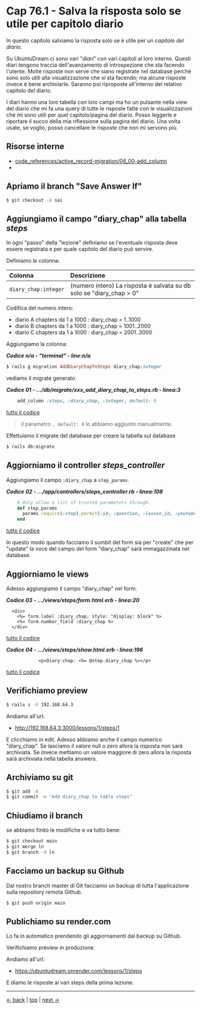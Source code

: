 # <a name="top"></a> Cap 76.1 - Salva la risposta solo se utile per capitolo diario

In questo capitolo salviamo la risposta solo se è utile per un _capitolo del diario_.

Su UbuntuDream ci sono vari "_diari_" con vari capitoli al loro interno. Questi diari tengono traccia dell'avanzamento di introspezione che sta facendo l'utente. Molte risposte non serve che siano registrate nel database perché sono solo utili alla visualizzazione che si sta facendo; ma alcune risposte invece è bene archiviarle. Saranno poi riproposte all'interno del relativo capitolo del diario.

I diari hanno una loro tabella con loro campi ma ho un pulsante nella view del diario che mi fa una query di tutte le risposte fatte con le visualizzazioni che mi sono utili per quel capitolo/pagina del diario.
Posso leggerle e riportare il succo della mia riflessione sulla pagina del diario. Una volta usate, se voglio, posso cancellare le risposte che non mi servono più.



## Risorse interne

- [code_references/active_record-migration/06_00-add_column](/Users/FB/leanpubabrandnewcms/code_references/active_record-migration/06_00-add_column.md)
- []()



## Apriamo il branch "Save Answer If"

```bash
$ git checkout -b sai
```



## Aggiungiamo il campo "diary_chap" alla tabella *steps*

In ogni "passo" della "lezione" definiamo se l'eventuale risposta deve essere registrata e per quale capitolo del diario può servire.

Definiamo la colonna:

Colonna                 | Descrizione
| :-                    | :-
`diary_chap:integer`    | (numero intero) La risposta è salvata su db solo se "diary_chap > 0"

Codifica del numero intero:

- diario A chapters da 1 a 1000 : diary_chap = 1..1000
- diario B chapters da 1 a 1000 : diary_chap = 1001..2000
- diario C chapters da 1 a 1000 : diary_chap = 2001..3000


Aggiungiamo la colonna:

***Codice n/a - "terminal" - line:n/a***

```ruby
$ rails g migration AddDiaryChapToSteps diary_chap:integer
```

vediamo il migrate generato

***Codice 01 - .../db/migrate/xxx_add_diary_chap_to_steps.rb - linea:3***

```ruby
    add_column :steps, :diary_chap, :integer, default: 0
```

[tutto il codice](https://github.com/flaviobordonidev/leanpubabrandnewcms/blob/master/99-code_references/migrate/06_01-db-migrate-xxx_add_price_to_eg_posts.rb)

> il parametro `, default: 0` lo abbiamo aggiunto manualmente.


Effettuiamo il migrate del database per creare la tabella sul database

```bash
$ rails db:migrate
```



## Aggiorniamo il controller *steps_controller*

Aggiungiamo il campo `:diary_chap` a `step_params`.

***Codice 02 - .../app/controllers/steps_controller.rb - linea:108***

```ruby
    # Only allow a list of trusted parameters through.
    def step_params
      params.require(:step).permit(:id, :question, :lesson_id, :youtube_video_id, :diary_chap, answers_attributes: [:_destroy, :id, :content, :user_id])
    end
```

[tutto il codice](https://github.com/flaviobordonidev/leanpubabrandnewcms/blob/master/99-code_references/migrate/06_01-db-migrate-xxx_add_price_to_eg_posts.rb)

In questo modo quando facciamo il sumbit del form sia per "create" che per "update" la voce del campo del form "diary_chap" sarà immagazzinata nel database.



## Aggiorniamo le views

Adesso aggiungiamo il campo "diary_chap" nel form.

***Codice 03 - .../views/steps/_form_.html.erb - linea:20***

```html+erb
  <div>
    <%= form.label :diary_chap, style: "display: block" %>
    <%= form.number_field :diary_chap %>
  </div>
```

[tutto il codice](https://github.com/flaviobordonidev/leanpubabrandnewcms/blob/master/ubuntudream/16-steps-answers/01_04-views-steps-show.html.erb)




***Codice 04 - .../views/steps/show.html.erb - linea:196***

```html+erb
			<p>Diary-chap: <%= @step.diary_chap %></p>
```

[tutto il codice](https://github.com/flaviobordonidev/leanpubabrandnewcms/blob/master/ubuntudream/16-steps-answers/01_04-views-steps-show.html.erb)






## Verifichiamo preview

```bash
$ rails s -b 192.168.64.3
```

Andiamo all'url:

- http://192.168.64.3:3000/lessons/1/steps/1

E clicchiamo in edit. Adesso abbiamo anche il campo numerico "diary_chap". Se lasciamo il valore null o zero allora la risposta non sarà archiviata. Se invece mettiamo un valore maggiore di zero allora la risposta sarà archiviata nella tabella answers.



## Archiviamo su git

```bash
$ git add -A
$ git commit -m "Add diary_chap to table steps"
```



## Chiudiamo il branch

se abbiamo finito le modifiche e va tutto bene:

```bash
$ git checkout main
$ git merge ln
$ git branch -d ln
```



## Facciamo un backup su Github

Dal nostro branch master di Git facciamo un backup di tutta l'applicazione sulla repository remota Github.

```bash
$ git push origin main
```



## Publichiamo su render.com

Lo fa in automatico prendendo gli aggiornamenti dal backup su Github.

Verifichiamo preview in produzione.

Andiamo all'url:

- https://ubuntudream.onrender.com/lessons/1/steps

E diamo le risposte ai vari steps della prima lezione.



---

[<- back](https://github.com/flaviobordonidev/leanpubabrandnewcms/blob/master/56-ubuntudream/03-lessons-steps/04_00-steps_sequence-it.md)
 | [top](#top) |
[next ->](https://github.com/flaviobordonidev/leanpubabrandnewcms/blob/master/56-ubuntudream/04-steps-answers/02_00-users_answers-it.md)
